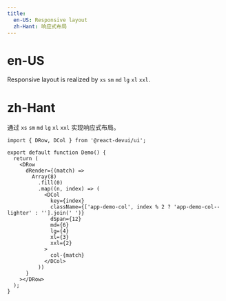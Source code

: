 ```yaml
---
title:
  en-US: Responsive layout
  zh-Hant: 响应式布局
---
```


# en-US

Responsive layout is realized by `xs` `sm` `md` `lg` `xl` `xxl`.

# zh-Hant

通过 `xs` `sm` `md` `lg` `xl` `xxl` 实现响应式布局。

```tsx
import { DRow, DCol } from '@react-devui/ui';

export default function Demo() {
  return (
    <DRow
      dRender={(match) =>
        Array(8)
          .fill(0)
          .map((n, index) => (
            <DCol
              key={index}
              className={['app-demo-col', index % 2 ? 'app-demo-col--lighter' : ''].join(' ')}
              dSpan={12}
              md={6}
              lg={4}
              xl={3}
              xxl={2}
            >
              col-{match}
            </DCol>
          ))
      }
    ></DRow>
  );
}
```
